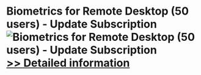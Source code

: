 # Biometrics for Remote Desktop (50 users) - Update Subscription<br />![Biometrics for Remote Desktop (50 users) - Update Subscription](https://mycommerce.akamaized.net/api/pimages/P300765887/BIG/300765887.GIF)<br />[>> Detailed information](https://secure.shareit.com/shareit/product.html?productid=300765887&affiliateid=200057808)